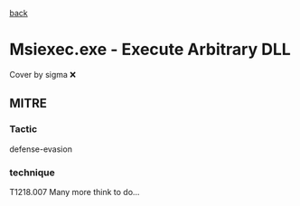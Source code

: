 [back](../index.md)
# Msiexec.exe - Execute Arbitrary DLL
Cover by sigma :x: 
## MITRE
### Tactic
defense-evasion
### technique
T1218.007
Many more think to do...